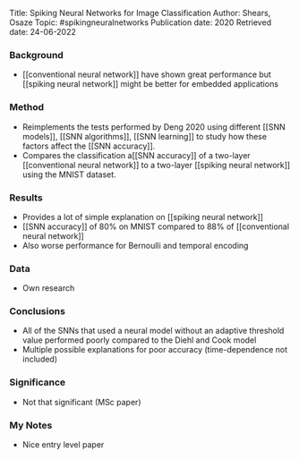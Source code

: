 Title: Spiking Neural Networks for Image Classification
Author: Shears, Osaze
Topic: #spikingneuralnetworks 
Publication date: 2020
Retrieved date: 24-06-2022 

### Background
- [[conventional neural network]] have shown great performance but [[spiking neural network]] might be better for embedded applications

### Method
- Reimplements the tests performed by Deng 2020 using different [[SNN models]], [[SNN algorithms]], [[SNN learning]] to study how these factors affect the [[SNN accuracy]].
- Compares the classification a[[SNN accuracy]] of a two-layer [[conventional neural network]] to a two-layer [[spiking neural network]] using the MNIST dataset.

### Results
- Provides a lot of simple explanation on [[spiking neural network]]
- [[SNN accuracy]] of 80% on MNIST compared to 88% of [[conventional neural network]]
- Also worse performance for Bernoulli and temporal encoding

### Data 
- Own research

### Conclusions
- All of the SNNs that used a neural model without an adaptive threshold value performed poorly compared to the Diehl and Cook model
- Multiple possible explanations for poor accuracy (time-dependence not included)

### Significance
- Not that significant (MSc paper)

### My Notes
- Nice entry level paper

